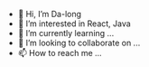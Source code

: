 - 👋 Hi, I’m Da-long
- 👀 I’m interested in React, Java
- 🌱 I’m currently learning ...
- 💞️ I’m looking to collaborate on ...
- 📫 How to reach me ...

<!---
bigloong/bigloong is a ✨ special ✨ repository because its `README.md` (this file) appears on your GitHub profile.
You can click the Preview link to take a look at your changes.
--->
